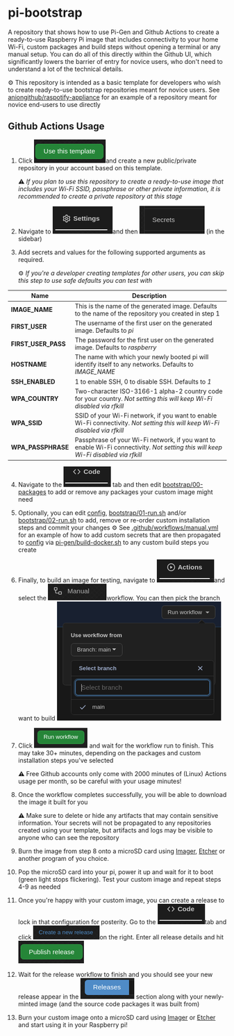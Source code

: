 # pi-bootstrap
A repository that shows how to use Pi-Gen and Github Actions to create a ready-to-use Raspberry Pi image that includes connectivity to your home Wi-Fi, custom packages and build steps without opening a terminal or any manual setup. You can do all of this directly within the Github UI, which significantly lowers the barrier of entry for novice users, who don't need to understand a lot of the technical details.

:gear: This repository is intended as a basic template for developers who wish to create ready-to-use bootstrap repositories meant for novice users. See [aniongithub/raspotify-appliance](https://github.com/aniongithub/raspotify-appliance) for an example of a repository meant for novice end-users to use directly

## Github Actions Usage

1. Click ![image-20210416222151898](media/image-20210416222151898.png)and create a new public/private repository in your account based on this template.

   :warning: *If you plan to use this repository to create a ready-to-use image that includes your Wi-Fi SSID, passphrase or other private information, it is recommended to create a private repository at this stage*

2. Navigate to ![image-20210416225541954](media/image-20210416225541954.png)and then ![image-20210416225617502](media/image-20210416225617502.png) (in the sidebar)

3. Add secrets and values for the following supported arguments as required. 

   :gear: *If you're a developer creating templates for other users, you can skip this step to use safe defaults you can test with*

| Name                | Description                                                  |
| ------------------- | ------------------------------------------------------------ |
| **IMAGE_NAME**      | This is the name of the generated image. Defaults to the name of the repository you created in step 1 |
| **FIRST_USER**      | The username of the first user on the generated image. Defaults to *pi* |
| **FIRST_USER_PASS** | The password for the first user on the generated image. Defaults to *raspberry* |
| **HOSTNAME**        | The name with which your newly booted pi will identify itself to any networks. Defaults to *IMAGE_NAME* |
| **SSH_ENABLED**     | 1 to enable SSH, 0 to disable SSH. Defaults to *1*           |
| **WPA_COUNTRY**     | Two-character ISO-3166-1 alpha-2 country code for your country. *Not setting this will keep Wi-Fi disabled via rfkill* |
| **WPA_SSID**        | SSID of your Wi-Fi network, if you want to enable Wi-Fi connectivity. *Not setting this will keep Wi-Fi disabled via rfkill* |
| **WPA_PASSPHRASE**  | Passphrase of your Wi-Fi network, if you want to enable Wi-Fi connectivity. *Not setting this will keep Wi-Fi disabled via rfkill* |

4. Navigate to the ![image-20210416231117301](media/image-20210416231117301.png) tab and then edit [bootstrap/00-packages](bootstrap/00-packages) to add or remove any packages your custom image might need

5. Optionally, you can edit [config](config), [bootstrap/01-run.sh](bootstrap/01-run.sh) and/or [bootstrap/02-run.sh](bootstrap/02-run.sh) to add, remove or re-order custom installation steps and commit your changes
   :gear: See [.github/workflows/manual.yml](.github/workflows/manual.yml) for an example of how to add custom secrets that are then propagated to [config](config) via [pi-gen/build-docker.sh](pi-gen/build-docker.sh) to any custom build steps you create

6. Finally, to build an image for testing, navigate to ![image-20210416232008223](media/image-20210416232008223.png)and select the ![image-20210416232050305](media/image-20210416232050305.png)workflow. You can then pick the branch want to build
   ![image-20210416232231819](media/image-20210416232231819.png)

7. Click ![image-20210416232332897](media/image-20210416232332897.png) and wait for the workflow run to finish. This may take 30+ minutes, depending on the packages and custom installation steps you've selected

   :warning: Free Github accounts only come with 2000 minutes of (Linux) Actions usage per month, so be careful with your usage minutes!

8. Once the workflow completes successfully, you will be able to download the image it built for you

   :warning: Make sure to delete or hide any artifacts that may contain sensitive information. Your secrets will not be propagated to any repositories created using your template, but artifacts and logs may be visible to anyone who can see the repository

9. Burn the image from step 8 onto a microSD card using [Imager](https://www.raspberrypi.org/software/), [Etcher](https://www.balena.io/etcher/) or another program of you choice.

10. Pop the microSD card into your pi, power it up and wait for it to boot (green light stops flickering). Test your custom image and repeat steps 4-9 as needed

11. Once you're happy with your custom image, you can create a release to lock in that configuration for posterity. Go to the ![image-20210416231117301](media/image-20210416231117301.png)tab and click ![image-20210416233657764](media/image-20210416233657764.png)on the right. Enter all release details and hit ![image-20210416233817873](media/image-20210416233817873.png)

12. Wait for the release workflow to finish and you should see your new release appear in the ![image-20210416234024343](media/image-20210416234024343.png) section along with your newly-minted image (and the source code packages it was built from)

13. Burn your custom image onto a microSD card using [Imager](https://www.raspberrypi.org/software/) or [Etcher](https://www.balena.io/etcher/) and start using it in your Raspberry pi!

